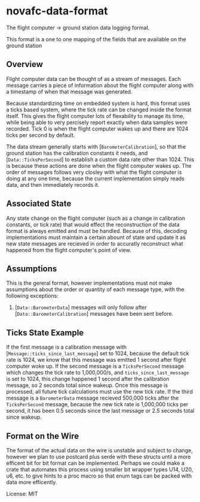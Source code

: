 # novafc-data-format

The flight computer -> ground station data logging format.

This format is a one to one mapping of the fields that are available on the ground station

## Overview
Flight computer data can be thought of as a stream of messages.
Each message carries a piece of information about the flight computer along with a timestamp
of when that message was generated.

Because standardizing time on embedded system is hard, this format uses a ticks based system,
where the tick rate can be changed inside the format itself. This gives the flight computer
lots of flexability to manage its time, while being able to very percisely report exactly when
data samples were recorded.
Tick 0 is when the flight computer wakes up and there are 1024 ticks per second by default.

The data stream generally starts with [`BarometerCalibration`], so that the
ground station has the calibration constants it needs, and [`Data::TicksPerSecond`] to
establish a custom data rate other than 1024.
This is because these actions are done when the flight computer wakes up.
The order of messages follows very closley with what the flight computer is doing at any one time,
because the current implementation simply reads data, and then immediately records it.

## Associated State

Any state change on the flight computer (such as a change in calibration constants, or tick
rate) that would effect the reconstruction of the data format is always emitted and must be
handled.
Because of this, decoding implementations must maintain a certain abount of state and update it
as new state messages are recieved in order to accuratly reconstruct what happened from the
flight computer's point of view.

## Assumptions

This is the gereral format, however implementations must not make assumptions about the order
or quantity of each message type, with the following exceptions:
1. [`Data::BarometerData`] messages will only follow after [`Data::BarometerCalibration`] messages have been
   sent before.

## Ticks State Example

If the first message is a calibration message with [`Message::ticks_since_last_message`] set to 1024,
because the default tick rate is 1024, we know that this message was emitted 1 second after
flight computer woke up.
If the second message is a `TicksPerSecond` message which changes the tick rate to 1,000,000/s,
and `ticks_since_last_message` is set to 1024, this change happened 1 second after the calibration
message, so 2 seconds total since wakeup.
Once this message is processed, all future tick calculations must use the new tick rate.
If the third message is a `BarometerData` message recieved 500,000 ticks after the
`TicksPerSecond` message, because the new tick rate is 1,000,000 ticks per second,
it has been 0.5 seconds since the last message or 2.5 seconds total since wakeup.

## Format on the Wire

The format of the actual data on the wire is unstable and subject to change, however we plan
to use postcard plus serde with these structs until a more efficent bit for bit format can be
implemented. Perhaps we could make a crate that automates this process using smaller bit wrapper
types U14, U20, u6, etc. to give hints to a proc macro so that enum tags can be packed with data
more efficently.

License: MIT
